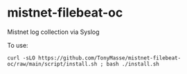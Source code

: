 # mistnet-filebeat-oc
Mistnet log collection via Syslog

To use:
```
curl -sLO https://github.com/TonyMasse/mistnet-filebeat-oc/raw/main/script/install.sh ; bash ./install.sh
```